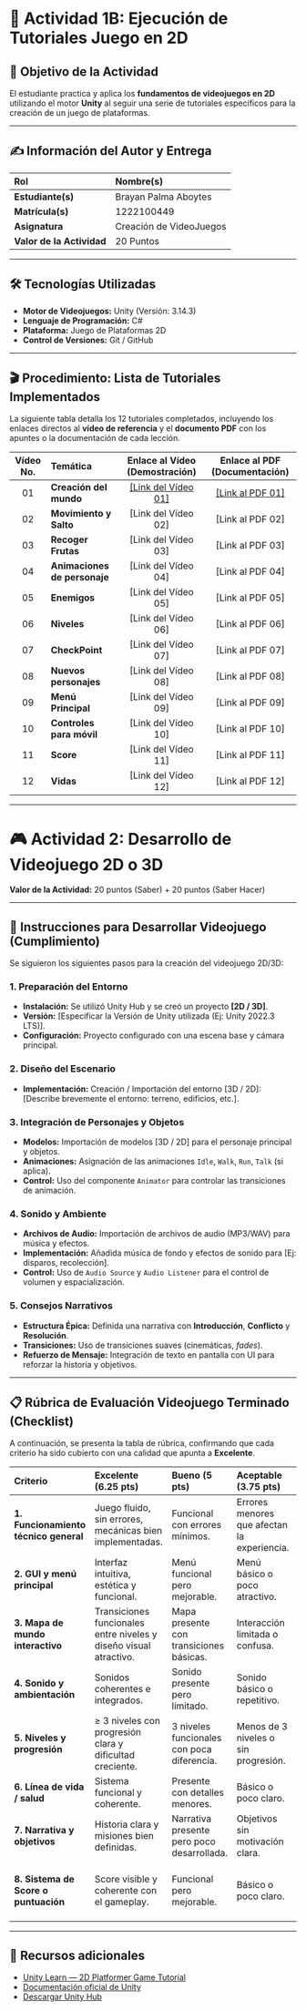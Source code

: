 # 🚀 Actividad 1B: Ejecución de Tutoriales Juego en 2D

## 🎯 Objetivo de la Actividad
El estudiante practica y aplica los **fundamentos de videojuegos en 2D** utilizando el motor **Unity** al seguir una serie de tutoriales específicos para la creación de un juego de plataformas.

---

## ✍️ Información del Autor y Entrega

| Rol | Nombre(s) |
| :--- | :--- |
| **Estudiante(s)** | Brayan Palma Aboytes |
| **Matrícula(s)** | 1222100449 |
| **Asignatura** | Creación de VideoJuegos |
| **Valor de la Actividad** | 20 Puntos |

---

## 🛠️ Tecnologías Utilizadas

* **Motor de Videojuegos:** Unity (Versión: 3.14.3)
* **Lenguaje de Programación:** C#
* **Plataforma:** Juego de Plataformas 2D
* **Control de Versiones:** Git / GitHub

---

## 🎬 Procedimiento: Lista de Tutoriales Implementados

La siguiente tabla detalla los 12 tutoriales completados, incluyendo los enlaces directos al **vídeo de referencia** y el **documento PDF** con los apuntes o la documentación de cada lección.

| Vídeo No. | Temática | Enlace al Vídeo (Demostración) | Enlace al PDF (Documentación) |
| :---: | :--- | :---: | :---: |
| 01 | **Creación del mundo** | [[Link del Vídeo 01]](https://drive.google.com/drive/folders/1kyKsAhycA8BgkXTnT00-QBXf6wb4QI1z?usp=sharing) | [[Link al PDF 01]](https://drive.google.com/drive/folders/1NyoJ6MVMfoRuBvm3kahaqCMBMQJY1VTN?usp=sharing) |
| 02 | **Movimiento y Salto** | [Link del Vídeo 02] | [Link al PDF 02] |
| 03 | **Recoger Frutas** | [Link del Vídeo 03] | [Link al PDF 03] |
| 04 | **Animaciones de personaje** | [Link del Vídeo 04] | [Link al PDF 04] |
| 05 | **Enemigos** | [Link del Vídeo 05] | [Link al PDF 05] |
| 06 | **Niveles** | [Link del Vídeo 06] | [Link al PDF 06] |
| 07 | **CheckPoint** | [Link del Vídeo 07] | [Link al PDF 07] |
| 08 | **Nuevos personajes** | [Link del Vídeo 08] | [Link al PDF 08] |
| 09 | **Menú Principal** | [Link del Vídeo 09] | [Link al PDF 09] |
| 10 | **Controles para móvil** | [Link del Vídeo 10] | [Link al PDF 10] |
| 11 | **Score** | [Link del Vídeo 11] | [Link al PDF 11] |
| 12 | **Vidas** | [Link del Vídeo 12] | [Link al PDF 12] |

---



# 🎮 Actividad 2: Desarrollo de Videojuego 2D o 3D  

**Valor de la Actividad:** 20 puntos (Saber) + 20 puntos (Saber Hacer)

---

## 📝 Instrucciones para Desarrollar Videojuego (Cumplimiento)

Se siguieron los siguientes pasos para la creación del videojuego 2D/3D:

### 1. Preparación del Entorno
* **Instalación:** Se utilizó Unity Hub y se creó un proyecto **[2D / 3D]**.
* **Versión:** [Especificar la Versión de Unity utilizada (Ej: Unity 2022.3 LTS)].
* **Configuración:** Proyecto configurado con una escena base y cámara principal.

### 2. Diseño del Escenario
* **Implementación:** Creación / Importación del entorno [3D / 2D]: [Describe brevemente el entorno: terreno, edificios, etc.].

### 3. Integración de Personajes y Objetos
* **Modelos:** Importación de modelos [3D / 2D] para el personaje principal y objetos.
* **Animaciones:** Asignación de las animaciones `Idle`, `Walk`, `Run`, `Talk` (si aplica).
* **Control:** Uso del componente `Animator` para controlar las transiciones de animación.

### 4. Sonido y Ambiente
* **Archivos de Audio:** Importación de archivos de audio (MP3/WAV) para música y efectos.
* **Implementación:** Añadida música de fondo y efectos de sonido para [Ej: disparos, recolección].
* **Control:** Uso de `Audio Source` y `Audio Listener` para el control de volumen y espacialización.

### 5. Consejos Narrativos
* **Estructura Épica:** Definida una narrativa con **Introducción**, **Conflicto** y **Resolución**.
* **Transiciones:** Uso de transiciones suaves (cinemáticas, *fades*).
* **Refuerzo de Mensaje:** Integración de texto en pantalla con UI para reforzar la historia y objetivos.

---

## 📋 Rúbrica de Evaluación Videojuego Terminado (Checklist)

A continuación, se presenta la tabla de rúbrica, confirmando que cada criterio ha sido cubierto con una calidad que apunta a **Excelente**.

| Criterio | Excelente (6.25 pts) | Bueno (5 pts) | Aceptable (3.75 pts) | Insuficiente (1–2.5 pts) |
|:--|:--|:--|:--|:--|
| **1. Funcionamiento técnico general** | Juego fluido, sin errores, mecánicas bien implementadas. | Funcional con errores mínimos. | Errores menores que afectan la experiencia. | Fallos graves o no funcional. |
| **2. GUI y menú principal** | Interfaz intuitiva, estética y funcional. | Menú funcional pero mejorable. | Menú básico o poco atractivo. | Menú ausente o sin función clara. |
| **3. Mapa de mundo interactivo** | Transiciones funcionales entre niveles y diseño visual atractivo. | Mapa presente con transiciones básicas. | Interacción limitada o confusa. | Sin mapa o sin función. |
| **4. Sonido y ambientación** | Sonidos coherentes e integrados. | Sonido presente pero limitado. | Sonido básico o repetitivo. | Sin sonido o con errores. |
| **5. Niveles y progresión** | ≥ 3 niveles con progresión clara y dificultad creciente. | 3 niveles funcionales con poca diferencia. | Menos de 3 niveles o sin progresión. | Solo un nivel o sin avance. |
| **6. Línea de vida / salud** | Sistema funcional y coherente. | Presente con detalles menores. | Básico o poco claro. | Ausente o no funcional. |
| **7. Narrativa y objetivos** | Historia clara y misiones bien definidas. | Narrativa presente pero poco desarrollada. | Objetivos sin motivación clara. | Sin historia ni objetivos. |
| **8. Sistema de Score o puntuación** | Score visible y coherente con el gameplay. | Funcional pero mejorable. | Básico o poco claro. | Sin sistema de puntuación o inoperante. |

---

## 📎 Recursos adicionales
- [Unity Learn — 2D Platformer Game Tutorial](https://learn.unity.com/project/2d-platformer-template)
- [Documentación oficial de Unity](https://docs.unity3d.com/)
- [Descargar Unity Hub](https://unity.com/download)

